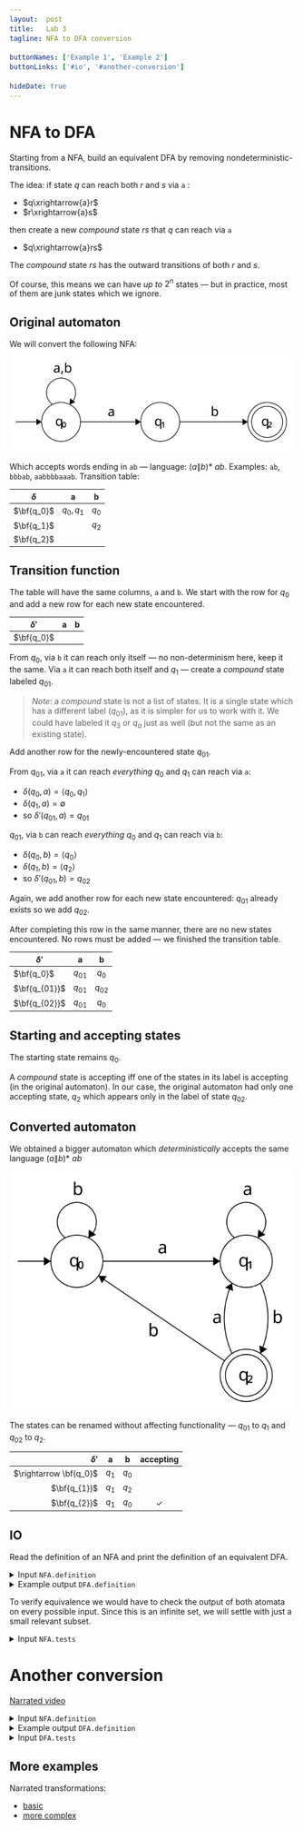 ```yaml
---
layout:  post
title:   Lab 3
tagline: NFA to DFA conversion

buttonNames: ['Example 1', 'Example 2']
buttonLinks: ['#io', '#another-conversion']

hideDate: true
---
```


# NFA to DFA

Starting from a NFA, build an equivalent DFA by removing nondeterministic-transitions.

The idea: if state $q$ can reach both $r$ and $s$ via `a` :

- $q\xrightarrow{a}r$
- $r\xrightarrow{a}s$

then create a new *compound* state $rs$ that $q$ can reach via `a`

- $q\xrightarrow{a}rs$

The *compound* state $rs$ has the outward transitions of both $r$ and $s$.

Of course, this means we can have *up to* $2^n$ states — but in practice, most of them are junk states which we ignore.

## Original automaton

We will convert the following NFA:

![nfa](assets/nfa-original.svg)

Which accepts words ending in `ab` — language: $(a\|b){*}\ ab$. Examples: `ab`, `bbbab`, `aabbbbaaab`. Transition table:


| $\delta$   |     a      |   b   |
| ---------- | :--------: | :---: |
| $\bf{q_0}$ | $q_0, q_1$ | $q_0$ |
| $\bf{q_1}$ |            | $q_2$ |
| $\bf{q_2}$ |            |       |



## Transition function

The table will have the same columns, `a` and `b`. We start with the row for $q_0$ and add a new row for each new state encountered.

| $\delta'$  |  a   |  b   |
| ---------- | :--: | :--: |
| $\bf{q_0}$ |      |      |

From $q_0$, via `b` it can reach only itself — no non-determinism here, keep it the same. Via `a` it can reach both itself and $q_1$ — create a *compound* state labeled $q_{01}$.

> *Note*: a *compound* state is not a list of states. It is a single state which has a different label ($q_{01}$), as it is simpler for us to work with it. We could have labeled it $q_3$ or $q_a$ just as well (but not the same as an existing state).


Add another row for the newly-encountered state $q_{01}$.

From $q_{01}$, via `a` it can reach *everything* $q_0$ and $q_1$ can reach via `a`:

-  $\delta(q_0,a) = \langle q_0,q_1 \rangle$
-  $\delta(q_1, a)= \emptyset$
-  so $\delta'(q_{01},a) = q_{01}$


$q_{01}$, via `b` can reach *everything* $q_0$ and $q_1$ can reach via `b`:
-  $\delta(q_0,b) = \langle q_0 \rangle$
-  $\delta(q_1, b)= \langle q_2 \rangle$
-  so $\delta'(q_{01},b) = q_{02}$

Again, we add another row for each new state encountered: $q_{01}$ already exists so we add $q_{02}$.

After completing this row in the same manner, there are no new states encountered. No rows must be added — we finished the transition table.

| $\delta'$     |    a     |    b     |
| ------------- | :------: | :------: |
| $\bf{q_0}$    | $q_{01}$ |  $q_0$   |
| $\bf{q_{01}}$ | $q_{01}$ | $q_{02}$ |
| $\bf{q_{02}}$ | $q_{01}$ |  $q_0$   |


## Starting and accepting states

The starting state remains $q_0$.

A *compound* state is accepting iff one of the states in its label is accepting (in the original automaton). In our case, the original automaton had only one accepting state, $q_2$ which appears only in the label of state $q_{02}$.

## Converted automaton

We obtained a bigger automaton which *deterministically* accepts the same language $(a\|b){*}\ ab$

![nfa](assets/nfa-transformed.svg)

The states can be renamed without affecting functionality — $q_{01}$ to $q_1$ and $q_{02}$ to $q_2$.


|              $\delta'$ |   a   |   b   | accepting |
| ---------------------: | :---: | :---: | :-------: |
| $\rightarrow \bf{q_0}$ | $q_1$ | $q_0$ |           |
|           $\bf{q_{1}}$ | $q_1$ | $q_2$ |           |
|           $\bf{q_{2}}$ | $q_1$ | $q_0$ |     ✓     |



## IO

Read the definition of an NFA and print the definition of an equivalent DFA.

<details markdown="1"><summary>Input <code>NFA.definition</code></summary>

```
2
0 a 0
0 b 0
0 a 1
1 b 2
```

Accepting states on the first line; entries in the transition table on subsequent lines.

</details>



<details markdown="1"><summary>Example output <code>DFA.definition</code></summary>

```
2
0 a 1
0 b 0
1 a 1
1 b 2
2 a 1
2 b 0
```

Definition of the DFA.  It is not the only DFA equivalent to the original NFA — depending on the method you chose, your output may vary.

</details>



To verify equivalence we would have to check the output of both atomata on every possible input. Since this is an infinite set, we will settle with just a small relevant subset.

<details markdown="1"><summary>Input <code>NFA.tests</code></summary>
<section class="side-by-side">
<div class="half" markdown="1">

```
ab
bbbab
aabbbbaaab

bba
baba
bb
aaa
```

</div>
<div class="half" markdown="1">

```
1
1
1

0
0
0
0
```

</div>
</section>

Words to test on the converted automaton.

</details>



# Another conversion

[Narrated video](https://youtu.be/i-fk9o46oVY)



<details markdown="1"><summary>Input <code>NFA.definition</code></summary>

```
2
0 a 0
0 a 1
0 b 2
1 a 0
1 b 1
2 b 0
2 b 1
```

</details>



<details markdown="1"><summary>Example output <code>DFA.definition</code></summary>

```
2 3
0 a 5
0 b 2
5 a 5
5 b 3
3 a 0
3 b 5
2 a 6
2 b 5
6 a 6
6 b 6
```

</details>



<details markdown="1"><summary>Input <code>DFA.tests</code></summary>
<section class="side-by-side">
<div class="half" markdown="1">

```
b
aaab
bbb
bbab

a
aaaa
bb
bbaa
bbba
```

</div>
<div class="half" markdown="1">

```
1
1
1
1

0
0
0
0
0
```

</div>
</section>
</details>


## More examples

Narrated transformations:

- [basic](https://youtu.be/dY1bCC6syLI)
- [more complex](https://youtu.be/qzUxiVQrXYE)
